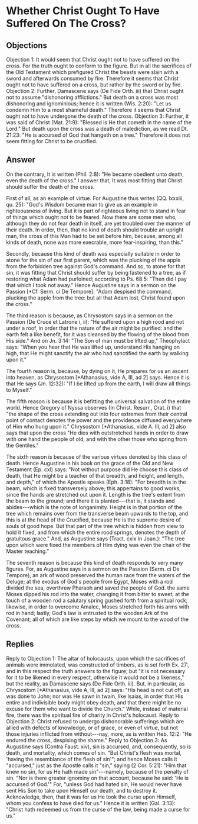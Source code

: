 # Whether Christ Ought To Have Suffered On The Cross?
## Objections
Objection 1: It would seem that Christ ought not to have suffered on the cross. For the truth ought to conform to the figure. But in all the sacrifices of the Old Testament which prefigured Christ the beasts were slain with a sword and afterwards consumed by fire. Therefore it seems that Christ ought not to have suffered on a cross, but rather by the sword or by fire.
Objection 2: Further, Damascene says (De Fide Orth. iii) that Christ ought not to assume "dishonoring afflictions." But death on a cross was most dishonoring and ignominious; hence it is written (Wis. 2:20): "Let us condemn Him to a most shameful death." Therefore it seems that Christ ought not to have undergone the death of the cross.
Objection 3: Further, it was said of Christ (Mat. 21:9): "Blessed is He that cometh in the name of the Lord." But death upon the cross was a death of malediction, as we read Dt. 21:23: "He is accursed of God that hangeth on a tree." Therefore it does not seem fitting for Christ to be crucified.
## Answer
On the contrary, It is written (Phil. 2:8): "He became obedient unto death, even the death of the cross."
I answer that, It was most fitting that Christ should suffer the death of the cross.

First of all, as an example of virtue. For Augustine thus writes (QQ. lxxxiii, qu. 25): "God's Wisdom became man to give us an example in righteousness of living. But it is part of righteous living not to stand in fear of things which ought not to be feared. Now there are some men who, although they do not fear death in itself, are yet troubled over the manner of their death. In order, then, that no kind of death should trouble an upright man, the cross of this Man had to be set before him, because, among all kinds of death, none was more execrable, more fear-inspiring, than this."

Secondly, because this kind of death was especially suitable in order to atone for the sin of our first parent, which was the plucking of the apple from the forbidden tree against God's command. And so, to atone for that sin, it was fitting that Christ should suffer by being fastened to a tree, as if restoring what Adam had purloined; according to Ps. 68:5: "Then did I pay that which I took not away." Hence Augustine says in a sermon on the Passion [*Cf. Serm. ci De Tempore]: "Adam despised the command, plucking the apple from the tree: but all that Adam lost, Christ found upon the cross."

The third reason is because, as Chrysostom says in a sermon on the Passion (De Cruce et Latrone i, ii): "He suffered upon a high rood and not under a roof, in order that the nature of the air might be purified: and the earth felt a like benefit, for it was cleansed by the flowing of the blood from His side." And on Jn. 3:14: "The Son of man must be lifted up," Theophylact says: "When you hear that He was lifted up, understand His hanging on high, that He might sanctify the air who had sanctified the earth by walking upon it."

The fourth reason is, because, by dying on it, He prepares for us an ascent into heaven, as Chrysostom [*Athanasius, vide A, III, ad 2] says. Hence it is that He says (Jn. 12:32): "If I be lifted up from the earth, I will draw all things to Myself."

The fifth reason is because it is befitting the universal salvation of the entire world. Hence Gregory of Nyssa observes (In Christ. Resurr., Orat. i) that "the shape of the cross extending out into four extremes from their central point of contact denotes the power and the providence diffused everywhere of Him who hung upon it." Chrysostom [*Athanasius, vide A. III, ad 2] also says that upon the cross "He dies with outstretched hands in order to draw with one hand the people of old, and with the other those who spring from the Gentiles."

The sixth reason is because of the various virtues denoted by this class of death. Hence Augustine in his book on the grace of the Old and New Testament (Ep. cxl) says: "Not without purpose did He choose this class of death, that He might be a teacher of that breadth, and height, and length, and depth," of which the Apostle speaks (Eph. 3:18): "For breadth is in the beam, which is fixed transversely above; this appertains to good works, since the hands are stretched out upon it. Length is the tree's extent from the beam to the ground; and there it is planted---that is, it stands and abides---which is the note of longanimity. Height is in that portion of the tree which remains over from the transverse beam upwards to the top, and this is at the head of the Crucified, because He is the supreme desire of souls of good hope. But that part of the tree which is hidden from view to hold it fixed, and from which the entire rood springs, denotes the depth of gratuitous grace." And, as Augustine says (Tract. cxix in Joan.): "The tree upon which were fixed the members of Him dying was even the chair of the Master teaching."

The seventh reason is because this kind of death responds to very many figures. For, as Augustine says in a sermon on the Passion (Serm. ci De Tempore), an ark of wood preserved the human race from the waters of the Deluge; at the exodus of God's people from Egypt, Moses with a rod divided the sea, overthrew Pharaoh and saved the people of God. the same Moses dipped his rod into the water, changing it from bitter to sweet; at the touch of a wooden rod a salutary spring gushed forth from a spiritual rock; likewise, in order to overcome Amalec, Moses stretched forth his arms with rod in hand; lastly, God's law is entrusted to the wooden Ark of the Covenant; all of which are like steps by which we mount to the wood of the cross.
## Replies
Reply to Objection 1: The altar of holocausts, upon which the sacrifices of animals were immolated, was constructed of timbers, as is set forth Ex. 27:, and in this respect the truth answers to the figure; but "it is not necessary for it to be likened in every respect, otherwise it would not be a likeness," but the reality, as Damascene says (De Fide Orth. iii). But. in particular, as Chrysostom [*Athanasius, vide A, III, ad 2] says: "His head is not cut off, as was done to John; nor was He sawn in twain, like Isaias, in order that His entire and indivisible body might obey death, and that there might be no excuse for them who want to divide the Church." While, instead of material fire, there was the spiritual fire of charity in Christ's holocaust.
Reply to Objection 2: Christ refused to undergo dishonorable sufferings which are allied with defects of knowledge, or of grace, or even of virtue, but not those injuries inflicted from without---nay, more, as is written Heb. 12:2: "He endured the cross, despising the shame."
Reply to Objection 3: As Augustine says (Contra Faust. xiv), sin is accursed, and, consequently, so is death, and mortality, which comes of sin. "But Christ's flesh was mortal, 'having the resemblance of the flesh of sin'"; and hence Moses calls it "accursed," just as the Apostle calls it "sin," saying (2 Cor. 5:21): "Him that knew no sin, for us He hath made sin"---namely, because of the penalty of sin. "Nor is there greater ignominy on that account, because he said: 'He is accursed of God.'" For, "unless God had hated sin, He would never have sent His Son to take upon Himself our death, and to destroy it. Acknowledge, then, that it was for us He took the curse upon Himself, whom you confess to have died for us." Hence it is written (Gal. 3:13): "Christ hath redeemed us from the curse of the law, being made a curse for us."